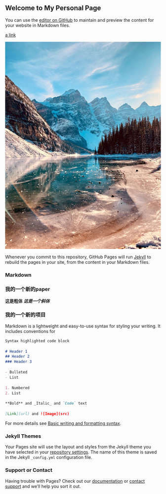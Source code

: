 ## Welcome to My Personal Page

You can use the [editor on GitHub](https://github.com/BinghanJiang0202/BinghanJiang0202.github.io/edit/main/index.md) to maintain and preview the content for your website in Markdown files.

[a link](www.baidu.com)

![a photo](img\1.jpg)

Whenever you commit to this repository, GitHub Pages will run [Jekyll](https://jekyllrb.com/) to rebuild the pages in your site, from the content in your Markdown files.

### Markdown

### 我的一个新的paper

**这是粗体** __*这是一个斜体*__ 



### 我的一个新的项目

Markdown is a lightweight and easy-to-use syntax for styling your writing. It includes conventions for

```markdown
Syntax highlighted code block

# Header 1
## Header 2
### Header 3

- Bulleted
- List

1. Numbered
2. List

**Bold** and _Italic_ and `Code` text

[Link](url) and ![Image](src)
```

For more details see [Basic writing and formatting syntax](https://docs.github.com/en/github/writing-on-github/getting-started-with-writing-and-formatting-on-github/basic-writing-and-formatting-syntax).

### Jekyll Themes

Your Pages site will use the layout and styles from the Jekyll theme you have selected in your [repository settings](https://github.com/BinghanJiang0202/BinghanJiang0202.github.io/settings/pages). The name of this theme is saved in the Jekyll `_config.yml` configuration file.

### Support or Contact

Having trouble with Pages? Check out our [documentation](https://docs.github.com/categories/github-pages-basics/) or [contact support](https://support.github.com/contact) and we’ll help you sort it out.
